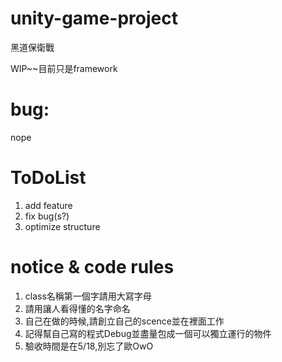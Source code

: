 # unity-game-project
黑道保衛戰

WIP~~目前只是framework

# bug:
nope

# ToDoList
1. add feature
2. fix bug(s?)
3. optimize structure

# notice & code rules
1. class名稱第一個字請用大寫字母
2. 請用讓人看得懂的名字命名
3. 自己在做的時候,請創立自己的scence並在裡面工作
4. 記得幫自己寫的程式Debug並盡量包成一個可以獨立運行的物件
5. 驗收時間是在5/18,別忘了歐OwO
